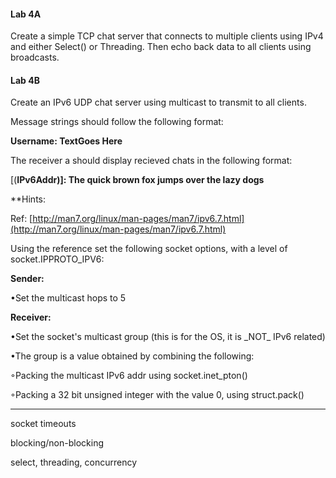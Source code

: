 #### Lab 4A

Create a simple TCP chat server that connects to multiple clients using IPv4 and either Select\(\) or Threading. Then echo back data to all clients using broadcasts.

#### Lab 4B

Create an IPv6 UDP chat server using multicast to transmit to all clients.

Message strings should follow the following format:

**Username: TextGoes Here**

The receiver a should display recieved chats in the following format:

\[\(**IPv6Addr\)\]: The quick brown fox jumps over the lazy dogs**

\*\*Hints:

Ref: [http://man7.org/linux/man-pages/man7/ipv6.7.html](http://man7.org/linux/man-pages/man7/ipv6.7.html)

Using the reference set the following socket options, with a level of socket.IPPROTO\_IPV6:

**Sender:**

•Set the multicast hops to 5

**Receiver:**

•Set the socket's multicast group \(this is for the OS, it is \_NOT\_ IPv6 related\)

•The group is a value obtained by combining the following:

◦Packing the multicast IPv6 addr using socket.inet\_pton\(\)

◦Packing a 32 bit unsigned integer with the value 0, using struct.pack\(\)

---

socket timeouts

blocking/non-blocking

select, threading, concurrency


